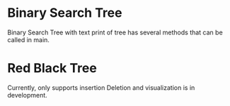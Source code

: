 # Binary Search Tree

Binary Search Tree with text print of tree has several methods that can be called in main.

# Red Black Tree

Currently, only supports insertion Deletion and visualization is in development.